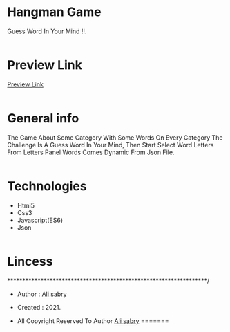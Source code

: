 # Hangman Game
Guess Word In Your Mind !!.

```
```
# Preview Link
[Preview Link](https://ali-sabry.github.io/hangman/)

```
```
# General info
The Game About Some Category With Some Words On Every Category The Challenge Is A Guess Word In Your Mind,
Then Start Select Word Letters From Letters Panel Words Comes Dynamic From Json File.

```
```
# Technologies 
* Html5
* Css3
* Javascript(ES6)
* Json

```
```

# Lincess
******************************************************************/

* Author      : [Ali sabry](https://www.linkedin.com/in/ali-sabry/)
* Created     : 2021.

* All Copyright Reserved To Author [Ali sabry](https://www.linkedin.com/in/ali-sabry/)
=======
